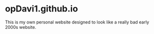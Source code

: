 # opDavi1.github.io

This is my own personal website designed to look like a really bad early 2000s website.
